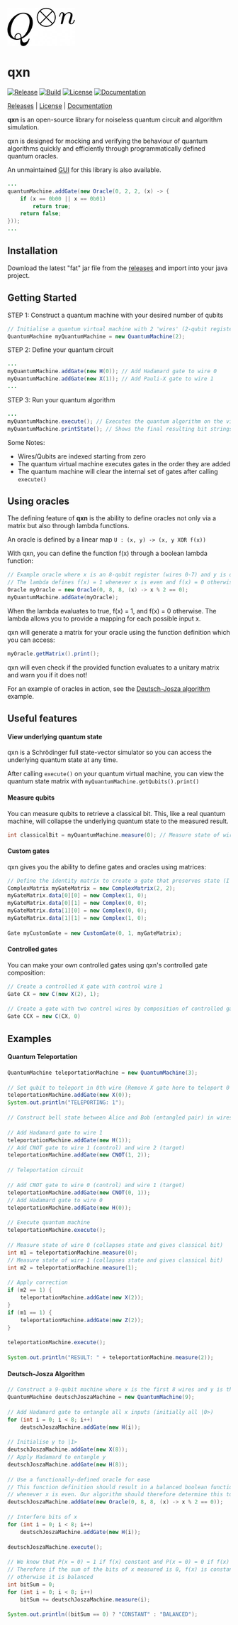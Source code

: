 [![qxn](qxn.png)](https://github.com/armytricks/qxn)
# qxn

[![Release](https://img.shields.io/github/v/release/armytricks/qxn?color=blueviolet)](https://github.com/armytricks/qxn/releases/latest)
[![Build](https://travis-ci.org/armytricks/qxn.svg?branch=master)](https://github.com/armytricks/qxn/releases/latest)
[![License](https://img.shields.io/badge/license-MIT-blue)](LICENSE)
[![Documentation](https://img.shields.io/badge/doc-javadoc-orange)](https://dulhanjayalath.com/qxn/overview-tree.html)

[Releases](https://github.com/armytricks/qxn/releases/latest) | [License](LICENSE) | [Documentation](https://dulhanjayalath.com/qxn/overview-tree.html)

**qxn** is an open-source library for noiseless quantum circuit and algorithm simulation.

qxn is designed for mocking and verifying the behaviour of quantum algorithms quickly and efficiently through programmatically
defined quantum oracles.

An unmaintained [GUI](https://github.com/armytricks/VisualQXN) for this library is also available.

```java
...
quantumMachine.addGate(new Oracle(0, 2, 2, (x) -> {
    if (x == 0b00 || x == 0b01)
        return true;
    return false;
}));
...
```
## Installation
Download the latest "fat" jar file from the [releases](https://github.com/armytricks/qxn/releases/latest) and import into your java project.
## Getting Started
STEP 1: Construct a quantum machine with your desired number of qubits
```java
// Initialise a quantum virtual machine with 2 'wires' (2-qubit register)
QuantumMachine myQuantumMachine = new QuantumMachine(2);
```
STEP 2: Define your quantum circuit
```java
...
myQuantumMachine.addGate(new H(0)); // Add Hadamard gate to wire 0
myQuantumMachine.addGate(new X(1)); // Add Pauli-X gate to wire 1
...
```
STEP 3: Run your quantum algorithm

```java
...
myQuantumMachine.execute(); // Executes the quantum algorithm on the virtual quantum machine
myQuantumMachine.printState(); // Shows the final resulting bit strings and their respective probabilities
```
Some Notes:
- Wires/Qubits are indexed starting from zero
- The quantum virtual machine executes gates in the order they are added
- The quantum machine will clear the internal set of gates after calling `execute()`

## Using oracles
The defining feature of **qxn** is the ability to define oracles not only via a matrix but also through lambda
functions.

An oracle is defined by a linear map `U : (x, y) -> (x, y XOR f(x))`

With qxn, you can define the function f(x) through a boolean lambda function:
```java
// Example oracle where x is an 8-qubit register (wires 0-7) and y is on wire 8
// The lambda defines f(x) = 1 whenever x is even and f(x) = 0 otherwise
Oracle myOracle = new Oracle(0, 8, 8, (x) -> x % 2 == 0);
myQuantumMachine.addGate(myOracle);
```
When the lambda evaluates to true, f(x) = 1, and f(x) = 0 otherwise. The lambda allows you to provide a mapping for
each possible input x.

qxn will generate a matrix for your oracle using the function definition which you can access:
```java
myOracle.getMatrix().print();
```

qxn will even check if the provided function evaluates to a unitary matrix and warn you if it does not!

For an example of oracles in action, see the [Deutsch-Josza algorithm](#Deutsch-Josza-Algorithm) example.
## Useful features
#### View underlying quantum state
qxn is a Schrödinger full state-vector simulator so you can access the underlying quantum state at any time. 

After calling `execute()` on your quantum virtual machine, you can view the quantum state matrix with
`myQuantumMachine.getQubits().print()`

#### Measure qubits
You can measure qubits to retrieve a classical bit. This, like a real quantum machine, will collapse the underlying
quantum state to the measured result.

```java
int classicalBit = myQuantumMachine.measure(0); // Measure state of wire 0 (0th qubit)
```

#### Custom gates
qxn gives you the ability to define gates and oracles using matrices:
```java
// Define the identity matrix to create a gate that preserves state (I gate)
ComplexMatrix myGateMatrix = new ComplexMatrix(2, 2);
myGateMatrix.data[0][0] = new Complex(1, 0);
myGateMatrix.data[0][1] = new Complex(0, 0);
myGateMatrix.data[1][0] = new Complex(0, 0);
myGateMatrix.data[1][1] = new Complex(1, 0);

Gate myCustomGate = new CustomGate(0, 1, myGateMatrix);
```

#### Controlled gates
You can make your own controlled gates using qxn's controlled gate composition:
```java
// Create a controlled X gate with control wire 1
Gate CX = new C(new X(2), 1);

// Create a gate with two control wires by composition of controlled gates
Gate CCX = new C(CX, 0)
```

## Examples
#### Quantum Teleportation
```java
QuantumMachine teleportationMachine = new QuantumMachine(3);

// Set qubit to teleport in 0th wire (Remove X gate here to teleport 0 instead)
teleportationMachine.addGate(new X(0));
System.out.println("TELEPORTING: 1");

// Construct bell state between Alice and Bob (entangled pair) in wires 1 and 2

// Add Hadamard gate to wire 1
teleportationMachine.addGate(new H(1));
// Add CNOT gate to wire 1 (control) and wire 2 (target)
teleportationMachine.addGate(new CNOT(1, 2));

// Teleportation circuit

// Add CNOT gate to wire 0 (control) and wire 1 (target)
teleportationMachine.addGate(new CNOT(0, 1));
// Add Hadamard gate to wire 0
teleportationMachine.addGate(new H(0));

// Execute quantum machine        
teleportationMachine.execute();

// Measure state of wire 0 (collapses state and gives classical bit)
int m1 = teleportationMachine.measure(0);
// Measure state of wire 1 (collapses state and gives classical bit)
int m2 = teleportationMachine.measure(1);

// Apply correction
if (m2 == 1) {
    teleportationMachine.addGate(new X(2));
}
if (m1 == 1) {
    teleportationMachine.addGate(new Z(2));
}

teleportationMachine.execute();

System.out.println("RESULT: " + teleportationMachine.measure(2));
```

#### Deutsch-Josza Algorithm
```java
// Construct a 9-qubit machine where x is the first 8 wires and y is the last wire
QuantumMachine deutschJoszaMachine = new QuantumMachine(9);

// Add Hadamard gate to entangle all x inputs (initially all |0>)
for (int i = 0; i < 8; i++)
    deutschJoszaMachine.addGate(new H(i));

// Initialise y to |1>
deutschJoszaMachine.addGate(new X(8));
// Apply Hadamard to entangle y
deutschJoszaMachine.addGate(new H(8));

// Use a functionally-defined oracle for ease
// This function definition should result in a balanced boolean function f(x) as it returns 1
// whenever x is even. Our algorithm should therefore determine this to be a balanced function
deutschJoszaMachine.addGate(new Oracle(0, 8, 8, (x) -> x % 2 == 0));

// Interfere bits of x
for (int i = 0; i < 8; i++)
    deutschJoszaMachine.addGate(new H(i));

deutschJoszaMachine.execute();

// We know that P(x = 0) = 1 if f(x) constant and P(x = 0) = 0 if f(x) balanced
// Therefore if the sum of the bits of x measured is 0, f(x) is constant,
// otherwise it is balanced
int bitSum = 0;
for (int i = 0; i < 8; i++)
    bitSum += deutschJoszaMachine.measure(i);

System.out.println((bitSum == 0) ? "CONSTANT" : "BALANCED");
```
